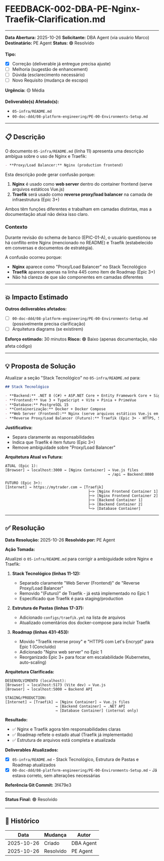 # FEEDBACK-002-DBA-PE-Nginx-Traefik-Clarification.md

---

**Data Abertura:** 2025-10-26
**Solicitante:** DBA Agent (via usuário Marco)
**Destinatário:** PE Agent
**Status:** 🟢 Resolvido

**Tipo:**
- [x] Correção (deliverable já entregue precisa ajuste)
- [ ] Melhoria (sugestão de enhancement)
- [ ] Dúvida (esclarecimento necessário)
- [ ] Novo Requisito (mudança de escopo)

**Urgência:** 🟡 Média

**Deliverable(s) Afetado(s):**
- `05-infra/README.md`
- `00-doc-ddd/08-platform-engineering/PE-00-Environments-Setup.md`

---

## 📋 Descrição

O documento `05-infra/README.md` (linha 11) apresenta uma descrição ambígua sobre o uso de Nginx e Traefik:

```markdown
- **Proxy/Load Balancer:** Nginx (production frontend)
```

Esta descrição pode gerar confusão porque:
1. **Nginx** é usado como **web server** dentro do container frontend (serve arquivos estáticos Vue.js)
2. **Traefik** será usado como **reverse proxy/load balancer** na camada de infraestrutura (Epic 3+)

Ambos têm funções diferentes e trabalham em camadas distintas, mas a documentação atual não deixa isso claro.

### Contexto

Durante revisão do schema de banco (EPIC-01-A), o usuário questionou se há conflito entre Nginx (mencionado no README) e Traefik (estabelecido em conversas e documentos de estratégia).

A confusão ocorreu porque:
- **Nginx** aparece como "Proxy/Load Balancer" no Stack Tecnológico
- **Traefik** aparece apenas na linha 445 como item de Roadmap (Epic 3+)
- Não há clareza de que são componentes em camadas diferentes

---

## 💥 Impacto Estimado

**Outros deliverables afetados:**
- [ ] `00-doc-ddd/08-platform-engineering/PE-00-Environments-Setup.md` (possivelmente precisa clarificação)
- [ ] Arquitetura diagrams (se existirem)

**Esforço estimado:** 30 minutos
**Risco:** 🟢 Baixo (apenas documentação, não afeta código)

---

## 💡 Proposta de Solução

Atualizar a seção "Stack Tecnológico" no `05-infra/README.md` para:

```markdown
## Stack Tecnológico

- **Backend:** .NET 8 (C#) + ASP.NET Core + Entity Framework Core + SignalR
- **Frontend:** Vue 3 + TypeScript + Vite + Pinia + PrimeVue
- **Database:** PostgreSQL 15
- **Containerização:** Docker + Docker Compose
- **Web Server (Frontend):** Nginx (serve arquivos estáticos Vue.js em production)
- **Reverse Proxy/Load Balancer (Futuro):** Traefik (Epic 3+ - HTTPS, SSL, load balancing)
```

**Justificativa:**
- Separa claramente as responsabilidades
- Indica que Traefik é item futuro (Epic 3+)
- Remove ambiguidade sobre "Proxy/Load Balancer"

**Arquitetura Atual vs Futura:**

```
ATUAL (Epic 1):
[Browser] → localhost:3000 → [Nginx Container] → Vue.js files
                                               → /api → Backend:8080

FUTURO (Epic 3+):
[Internet] → https://mytrader.com → [Traefik]
                                      ├─> [Nginx Frontend Container 1]
                                      ├─> [Nginx Frontend Container 2]
                                      ├─> [Backend Container 1]
                                      ├─> [Backend Container 2]
                                      └─> [Database Container]
```

---

## ✅ Resolução

**Data Resolução:** 2025-10-26
**Resolvido por:** PE Agent

**Ação Tomada:**

Atualizei o `05-infra/README.md` para corrigir a ambiguidade sobre Nginx e Traefik:

1. **Stack Tecnológico (linhas 11-12):**
   - Separado claramente "Web Server (Frontend)" de "Reverse Proxy/Load Balancer"
   - Removido "(Futuro)" de Traefik - já está implementado no Epic 1
   - Especificado que Traefik é para staging/production

2. **Estrutura de Pastas (linhas 17-37):**
   - Adicionado `configs/traefik.yml` na lista de arquivos
   - Atualizado comentários dos docker-compose para incluir Traefik

3. **Roadmap (linhas 431-453):**
   - Movido "Traefik reverse proxy" e "HTTPS com Let's Encrypt" para Epic 1 (Concluído)
   - Adicionado "Nginx web server" no Epic 1
   - Reorganizado Epic 3+ para focar em escalabilidade (Kubernetes, auto-scaling)

**Arquitetura Clarificada:**

```
DESENVOLVIMENTO (localhost):
[Browser] → localhost:5173 (Vite dev) → Vue.js
[Browser] → localhost:5000 → Backend API

STAGING/PRODUCTION:
[Internet] → [Traefik] → [Nginx Container] → Vue.js files
                       → [Backend Container] → .NET API
                       → [Database Container] (internal only)
```

**Resultado:**
- ✅ Nginx e Traefik agora têm responsabilidades claras
- ✅ Roadmap reflete o estado atual (Traefik já implementado)
- ✅ Estrutura de arquivos está completa e atualizada

**Deliverables Atualizados:**
- [x] `05-infra/README.md` - Stack Tecnológico, Estrutura de Pastas e Roadmap atualizados
- [x] `00-doc-ddd/08-platform-engineering/PE-00-Environments-Setup.md` - Já estava correto, sem alterações necessárias

**Referência Git Commit:** 3f479e3

---

**Status Final:** 🟢 Resolvido

---

## 📝 Histórico

| Data | Mudança | Autor |
|------|---------|-------|
| 2025-10-26 | Criado | DBA Agent |
| 2025-10-26 | Resolvido | PE Agent |
